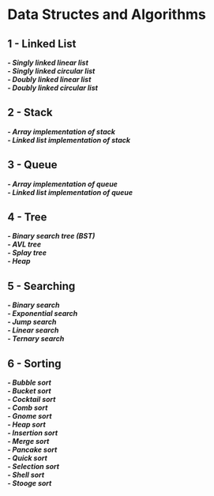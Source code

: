 # Data Structes and Algorithms

## 1 - Linked List

***- Singly linked linear list*** <br/>
***- Singly linked circular list***<br/>
***- Doubly linked linear list***<br/>
***- Doubly linked circular list***<br/>

## 2 - Stack

***- Array implementation of stack*** <br/>
***- Linked list implementation of stack*** <br/>

## 3 - Queue

***- Array implementation of queue*** <br/>
***- Linked list implementation of queue*** <br/>

## 4 - Tree

***- Binary search tree (BST)*** <br/>
***- AVL tree*** <br/>
***- Splay tree*** <br/>
***- Heap*** <br/>

## 5 - Searching

***- Binary search*** <br/>
***- Exponential search*** <br/>
***- Jump search*** <br/>
***- Linear search*** <br/>
***- Ternary search*** <br/>

## 6 - Sorting

***- Bubble sort*** <br/>
***- Bucket sort*** <br/>
***- Cocktail sort*** <br/>
***- Comb sort*** <br/>
***- Gnome sort*** <br/>
***- Heap sort*** <br/>
***- Insertion sort*** <br/>
***- Merge sort*** <br/>
***- Pancake sort*** <br/>
***- Quick sort*** <br/>
***- Selection sort*** <br/>
***- Shell sort*** <br/>
***- Stooge sort*** <br/>
